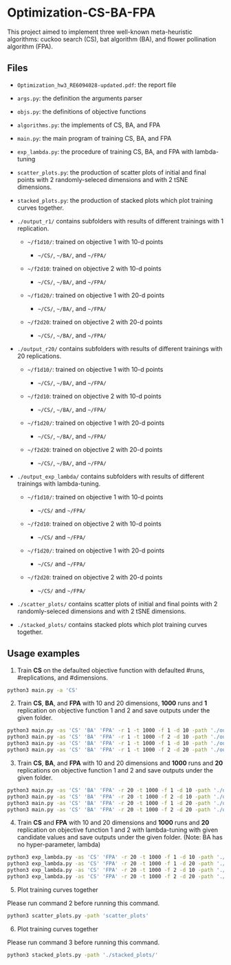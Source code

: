 # Optimization-CS-BA-FPA

This project aimed to implement three well-known meta-heuristic algorithms: cuckoo search (CS), bat algorithm (BA), and flower pollination algorithm (FPA).

## Files

- `Optimization_hw3_RE6094028-updated.pdf`: the report file

- `args.py`: the definition the arguments parser

- `objs.py`: the definitions of objective functions

- `algorithms.py`: the implements of CS, BA, and FPA

- `main.py`: the main program of training CS, BA, and FPA

- `exp_lambda.py`: the procedure of training CS, BA, and FPA with lambda-tuning

- `scatter_plots.py`: the production of scatter plots of initial and final points with 2 randomly-seleced dimensions and with 2 tSNE dimensions.

- `stacked_plots.py`: the production of stacked plots which plot training curves together.

- `./output_r1/` contains subfolders with results of different trainings with 1 replication.

    - `~/f1d10/`: trained on objective 1 with 10-d points
        - `~/CS/`, `~/BA/`, and `~/FPA/`

    - `~/f2d10`: trained on objective 2 with 10-d points
        - `~/CS/`, `~/BA/`, and `~/FPA/`

    - `~/f1d20/`: trained on objective 1 with 20-d points
        - `~/CS/`, `~/BA/`, and `~/FPA/`

    - `~/f2d20`: trained on objective 2 with 20-d points
        - `~/CS/`, `~/BA/`, and `~/FPA/`

- `./output_r20/` contains subfolders with results of different trainings with 20 replications.

    - `~/f1d10/`: trained on objective 1 with 10-d points
        - `~/CS/`, `~/BA/`, and `~/FPA/`

    - `~/f2d10`: trained on objective 2 with 10-d points
        - `~/CS/`, `~/BA/`, and `~/FPA/`

    - `~/f1d20/`: trained on objective 1 with 20-d points
        - `~/CS/`, `~/BA/`, and `~/FPA/`

    - `~/f2d20`: trained on objective 2 with 20-d points
        - `~/CS/`, `~/BA/`, and `~/FPA/`

- `./output_exp_lambda/` contains subfolders with results of different trainings with lambda-tuning.

    - `~/f1d10/`: trained on objective 1 with 10-d points
        - `~/CS/` and `~/FPA/`

    - `~/f2d10`: trained on objective 2 with 10-d points
        - `~/CS/` and `~/FPA/`

    - `~/f1d20/`: trained on objective 1 with 20-d points
        - `~/CS/` and `~/FPA/`

    - `~/f2d20`: trained on objective 2 with 20-d points
        - `~/CS/` and `~/FPA/`

- `./scatter_plots/` contains scatter plots of initial and final points with 2 randomly-seleced dimensions and with 2 tSNE dimensions.

- `./stacked_plots/` contains stacked plots which plot training curves together.

## Usage examples

1. Train **CS** on the defaulted objective function with defaulted #runs, #replications, and #dimensions.

```bash
python3 main.py -a 'CS' 
```

2. Train **CS**, **BA**, and **FPA** with 10 and 20 dimensions, **1000** runs and **1** replication on objective function 1 and 2 and save outputs under the given folder.

```bash
python3 main.py -as 'CS' 'BA' 'FPA' -r 1 -t 1000 -f 1 -d 10 -path './output_r1/f1d10'
python3 main.py -as 'CS' 'BA' 'FPA' -r 1 -t 1000 -f 2 -d 10 -path './output_r1/f2d10'
python3 main.py -as 'CS' 'BA' 'FPA' -r 1 -t 1000 -f 1 -d 10 -path './output_r1/f1d20'
python3 main.py -as 'CS' 'BA' 'FPA' -r 1 -t 1000 -f 2 -d 20 -path './output_r1/f2d20'
```

3. Train **CS**, **BA**, and **FPA** with 10 and 20 dimensions and **1000** runs and **20** replications on objective function 1 and 2 and save outputs under the given folder.

```bash
python3 main.py -as 'CS' 'BA' 'FPA' -r 20 -t 1000 -f 1 -d 10 -path './output_r20/f1d10'
python3 main.py -as 'CS' 'BA' 'FPA' -r 20 -t 1000 -f 2 -d 10 -path './output_r20/f2d10'
python3 main.py -as 'CS' 'BA' 'FPA' -r 20 -t 1000 -f 1 -d 20 -path './output_r20/f1d20'
python3 main.py -as 'CS' 'BA' 'FPA' -r 20 -t 1000 -f 2 -d 20 -path './output_r20/f2d20'
```

4. Train **CS** and **FPA** with 10 and 20 dimensions and **1000** runs and **20** replication on objective function 1 and 2 with lambda-tuning with given candidate values and save outputs under the given folder. (Note: BA has no hyper-parameter, lambda)

```bash
python3 exp_lambda.py -as 'CS' 'FPA' -r 20 -t 1000 -f 1 -d 10 -path './output_exp_lambda/f1d10/'
python3 exp_lambda.py -as 'CS' 'FPA' -r 20 -t 1000 -f 1 -d 20 -path './output_exp_lambda/f1d20/'
python3 exp_lambda.py -as 'CS' 'FPA' -r 20 -t 1000 -f 2 -d 10 -path './output_exp_lambda/f2d10/'
python3 exp_lambda.py -as 'CS' 'FPA' -r 20 -t 1000 -f 2 -d 20 -path './output_exp_lambda/f2d20/'
```

5. Plot training curves together

Please run command 2 before running this command.

```bash
python3 scatter_plots.py -path 'scatter_plots'
```

6. Plot training curves together

Please run command 3 before running this command.

```bash
python3 stacked_plots.py -path './stacked_plots/'
```
